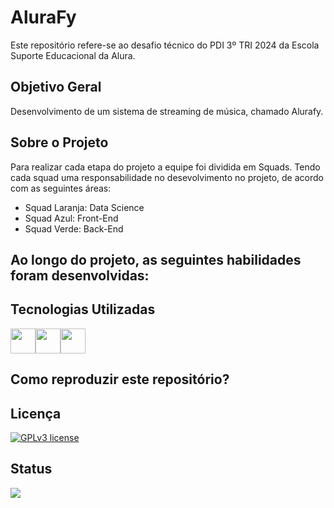 # AluraFy
Este repositório refere-se  ao desafio técnico do PDI 3º TRI 2024 da Escola Suporte Educacional da Alura. 

## Objetivo Geral 

Desenvolvimento de um sistema de streaming de música, chamado Alurafy.


## Sobre o Projeto

 Para realizar cada etapa do projeto a equipe foi dividida em Squads. Tendo cada squad uma responsabilidade no desevolvimento no projeto, de acordo com as seguintes áreas:

 * Squad Laranja: Data Science
 * Squad Azul: Front-End
 * Squad Verde: Back-End


## Ao longo do projeto, as seguintes habilidades foram desenvolvidas:


## Tecnologias Utilizadas


 
<img src="https://cdn.jsdelivr.net/gh/devicons/devicon@latest/icons/nodejs/nodejs-original.svg" width="40" height="40" /><img src="https://cdn.jsdelivr.net/gh/devicons/devicon@latest/icons/sqlite/sqlite-original.svg" width="40" height="40" /><img src="https://cdn.jsdelivr.net/gh/devicons/devicon@latest/icons/react/react-original.svg" width="40" height="40" />


## Como reproduzir este repositório?

## Licença
[![GPLv3 license](https://img.shields.io/badge/License-GPLv3-blue.svg)](http://perso.crans.org/besson/LICENSE.html)

## Status
<img src="https://img.shields.io/badge/Status-Em andamento-orange">


          
          
          
          
